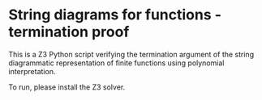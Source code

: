 # String diagrams for functions - termination proof

This is a Z3 Python script verifying the termination argument of the string diagrammatic representation of finite functions using polynomial interpretation.

To run, please install the Z3 solver.
